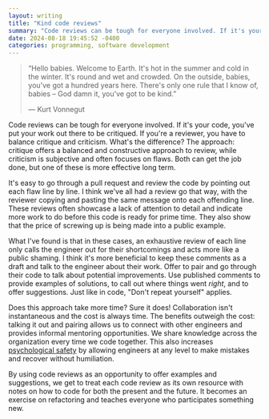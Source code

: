 ```yaml
---
layout: writing
title: "Kind code reviews"
summary: "Code reviews can be tough for everyone involved. If it's your code, you've put your work out there to be critiqued. If you're a reviewer, you have to balance critique and criticism. What's the difference? The approach: critique offers a balanced and constructive approach to review, while criticism is subjective and often focuses on flaws. Both can get the job done, but one of these is more effective long term."
date: 2024-08-18 19:45:52 -0400
categories: programming, software development
---
```


> “Hello babies. Welcome to Earth. It's hot in the summer and cold in the winter. It's round and wet and crowded. On the outside, babies, you've got a hundred years here. There's only one rule that I know of, babies – God damn it, you've got to be kind.”
>
> ― Kurt Vonnegut

Code reviews can be tough for everyone involved. If it's your code, you've put your work out there to be critiqued. If you're a reviewer, you have to balance critique and criticism. What's the difference? The approach: critique offers a balanced and constructive approach to review, while criticism is subjective and often focuses on flaws. Both can get the job done, but one of these is more effective long term.

It's easy to go through a pull request and review the code by pointing out each flaw line by line. I think we've all had a review go that way, with the reviewer copying and pasting the same message onto each offending line. These reviews often showcase a lack of attention to detail and indicate more work to do before this code is ready for prime time. They also show that the price of screwing up is being made into a public example.

What I've found is that in these cases, an exhaustive review of each line only calls the engineer out for their shortcomings and acts more like a public shaming. I think it's more beneficial to keep these comments as a draft and talk to the engineer about their work. Offer to pair and go through their code to talk about potential improvements. Use published comments to provide examples of solutions, to call out where things went _right_, and to offer suggestions. Just like in code, "Don't repeat yourself" applies.

Does this approach take more time? Sure it does! Collaboration isn't instantaneous and the cost is always time. The benefits outweigh the cost: talking it out and pairing allows us to connect with other engineers and provides informal mentoring opportunities. We share knowledge across the organization every time we code together. This also increases <a href="https://www.infoq.com/articles/psychological-safety-tech-teams/" target="_blank" rel="noopener noreferrer">psychological safety</a> by allowing engineers at any level to make mistakes and recover without humiliation.

By using code reviews as an opportunity to offer examples and suggestions, we get to treat each code review as its own resource with notes on how to code for both the present and the future. It becomes an exercise on refactoring and teaches everyone who participates something new.
